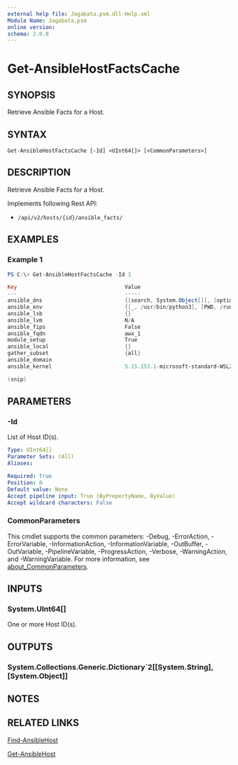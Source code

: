 ```yaml
---
external help file: Jagabata.psm.dll-Help.xml
Module Name: Jagabata.psm
online version:
schema: 2.0.0
---
```


# Get-AnsibleHostFactsCache

## SYNOPSIS
Retrieve Ansible Facts for a Host.

## SYNTAX

```
Get-AnsibleHostFactsCache [-Id] <UInt64[]> [<CommonParameters>]
```

## DESCRIPTION
Retrieve Ansible Facts for a Host.

Implements following Rest API:  
- `/api/v2/hosts/{id}/ansible_facts/`

## EXAMPLES

### Example 1
```powershell
PS C:\> Get-AnsibleHostFactsCache -Id 1

Key                                  Value
---                                  -----
ansible_dns                          {[search, System.Object[]], [options, System.Collections.Generic.Dictionary`2[System.String,System.Object]], [nameservers, System.Object[]]}
ansible_env                          {[_, /usr/bin/python3], [PWD, /runner/project], [HOME, /root], [PATH, /usr/local/sbin:/usr/local/bin:/usr/sbin:/usr/bin:/sbin:/bin]…}
ansible_lsb                          {}
ansible_lvm                          N/A
ansible_fips                         False
ansible_fqdn                         awx_1
module_setup                         True
ansible_local                        {}
gather_subset                        {all}
ansible_domain
ansible_kernel                       5.15.153.1-microsoft-standard-WSL2

(snip)
```

## PARAMETERS

### -Id
List of Host ID(s).

```yaml
Type: UInt64[]
Parameter Sets: (All)
Aliases:

Required: True
Position: 0
Default value: None
Accept pipeline input: True (ByPropertyName, ByValue)
Accept wildcard characters: False
```

### CommonParameters
This cmdlet supports the common parameters: -Debug, -ErrorAction, -ErrorVariable, -InformationAction, -InformationVariable, -OutBuffer, -OutVariable, -PipelineVariable, -ProgressAction, -Verbose, -WarningAction, and -WarningVariable. For more information, see [about_CommonParameters](http://go.microsoft.com/fwlink/?LinkID=113216).

## INPUTS

### System.UInt64[]
One or more Host ID(s).

## OUTPUTS

### System.Collections.Generic.Dictionary`2[[System.String],[System.Object]]
## NOTES

## RELATED LINKS

[Find-AnsibleHost](Find-AnsibleHost.md)

[Get-AnsibleHost](Get-AnsibleHost.md)
